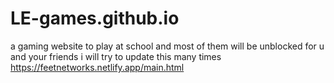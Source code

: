 # LE-games.github.io
a gaming website to play at school and most of them will be unblocked for u and your friends i will try to update this many times
https://feetnetworks.netlify.app/main.html
